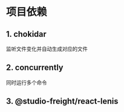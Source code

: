 # 项目依赖

## 1. chokidar
监听文件变化并自动生成对应的文件

## 2. concurrently
同时运行多个命令 

## 3. @studio-freight/react-lenis